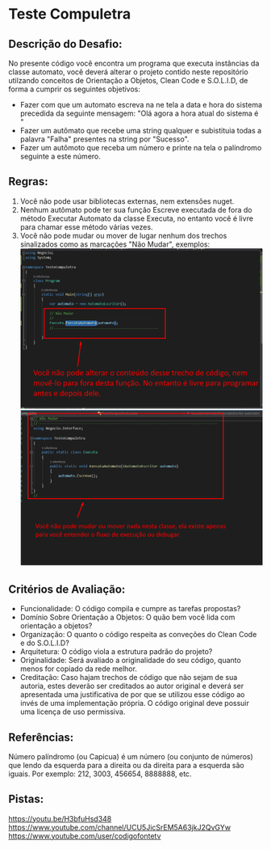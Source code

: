 # Teste Compuletra
## Descrição do Desafio:
No presente código você encontra um programa que executa instâncias da classe automato, você deverá alterar o projeto contido neste repositório utilzando conceitos de Orientação a Objetos, Clean Code e S.O.L.I.D, de forma a cumprir os seguintes objetivos:

* Fazer com que um automato escreva na ne tela a data e hora do sistema precedida da seguinte mensagem: "Olá agora a hora atual do sistema é "
* Fazer um autômato que recebe uma string qualquer e subistituia todas a palavra "Falha" presentes na string por "Sucesso".
* Fazer um autômoto que receba um número e printe na tela o palíndromo seguinte a este número.

## Regras:
1) Você não pode usar bibliotecas externas, nem extensões nuget.
2) Nenhum autômato pode ter sua função Escreve executada de fora do método Executar Automato da classe Executa, no entanto você é livre para chamar esse método várias vezes.
3) Você não pode mudar ou mover de lugar nenhum dos trechos sinalizados como as marcações "Não Mudar", exemplos:
![Screenshot](https://github.com/RodrigoMedeirosRS/TesteCompuletra/blob/master/Screenshot_Teste1.png?raw=true)
![Screenshot](https://github.com/RodrigoMedeirosRS/TesteCompuletra/blob/master/Screenshot_Teste2.png?raw=true)

## Critérios de Avaliação:
* Funcionalidade: O código compila e cumpre as tarefas propostas?
* Domínio Sobre Orientação a Objetos: O quão bem você lida com orientação a objetos?
* Organização: O quanto o código respeita as conveções do Clean Code e do S.O.L.I.D?
* Arquitetura: O código viola a estrutura padrão do projeto?
* Originalidade: Será avaliado a originalidade do seu código, quanto menos for copiado da rede melhor.
* Creditação: Caso hajam trechos de código que não sejam de sua autoria, estes deverão ser creditados ao autor original e deverá ser apresentada uma justificativa de por que se utilizou esse código ao invés de uma implementação própria. O código original deve possuir uma licença de uso permissiva.

## Referências:
Número palíndromo (ou Capicua) é um número (ou conjunto de números) que lendo da esquerda para a direita ou da direita para a esquerda são iguais.
Por exemplo: 212, 3003, 456654, 8888888, etc.

## Pistas:
https://youtu.be/H3bfuHsd348
https://www.youtube.com/channel/UCU5JicSrEM5A63jkJ2QvGYw
https://www.youtube.com/user/codigofontetv
